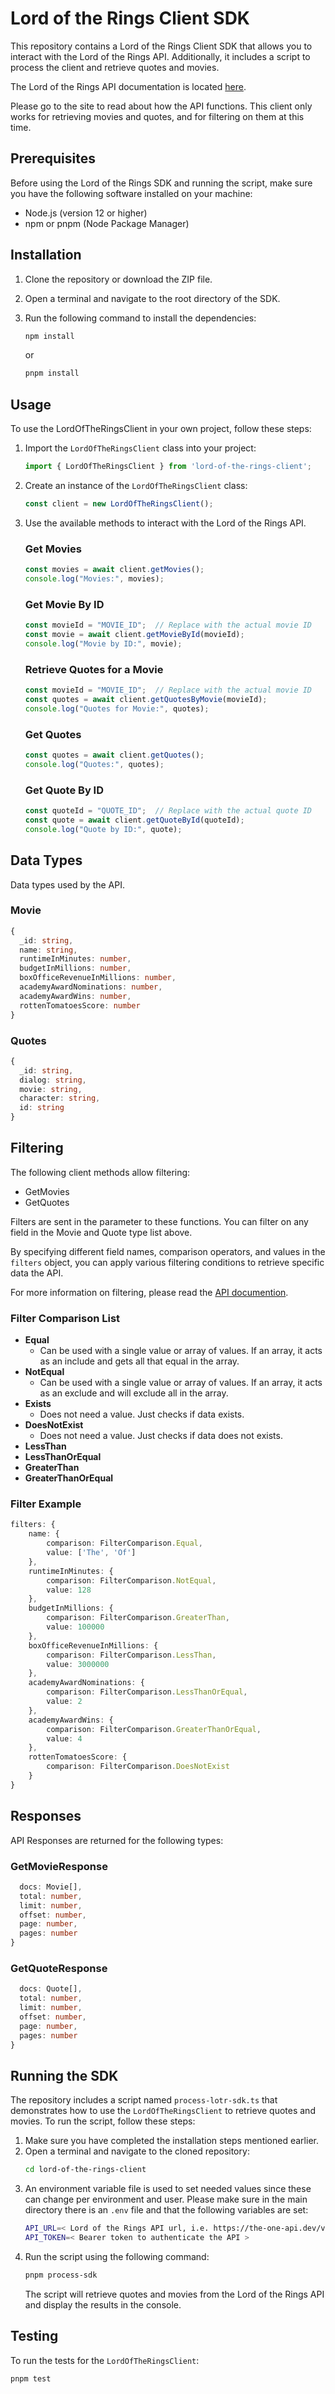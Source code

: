 # Lord of the Rings Client SDK
This repository contains a Lord of the Rings Client SDK that allows you to interact with the Lord of the Rings API. Additionally, it includes a script to process the client and retrieve quotes and movies.

The Lord of the Rings API documentation is located [here](https://the-one-api.dev/documentation).

Please go to the site to read about how the API functions.  This client only works for retrieving movies and quotes, and for filtering on them at this time.
## Prerequisites

Before using the Lord of the Rings SDK and running the script, make sure you have the following software installed on your machine:

- Node.js (version 12 or higher)
- npm or pnpm (Node Package Manager)

## Installation

1. Clone the repository or download the ZIP file.
2. Open a terminal and navigate to the root directory of the SDK.
3. Run the following command to install the dependencies:

   ```bash
   npm install
   ```
   or
   ```bash
   pnpm install
   ```
   
## Usage
To use the LordOfTheRingsClient in your own project, follow these steps:
1. Import the ```LordOfTheRingsClient``` class into your project:
    ``` Typescript
    import { LordOfTheRingsClient } from 'lord-of-the-rings-client';
    ```
2. Create an instance of the ```LordOfTheRingsClient``` class:
    ``` Typescript
    const client = new LordOfTheRingsClient();
    ```
3. Use the available methods to interact with the Lord of the Rings API. 
    ### Get Movies
    ``` Typescript
    const movies = await client.getMovies();
    console.log("Movies:", movies);
    ```
    ### Get Movie By ID
    ``` Typescript
    const movieId = "MOVIE_ID";  // Replace with the actual movie ID
    const movie = await client.getMovieById(movieId);
    console.log("Movie by ID:", movie);
    ```
    ### Retrieve Quotes for a Movie
    ``` Typescript
    const movieId = "MOVIE_ID";  // Replace with the actual movie ID
    const quotes = await client.getQuotesByMovie(movieId);
    console.log("Quotes for Movie:", quotes);
    ```
    ### Get Quotes
    ``` Typescript
    const quotes = await client.getQuotes();
    console.log("Quotes:", quotes);
    ```
    ### Get Quote By ID
    ``` Typescript
    const quoteId = "QUOTE_ID";  // Replace with the actual quote ID
    const quote = await client.getQuoteById(quoteId);
    console.log("Quote by ID:", quote);
    ```

## Data Types
Data types used by the API.
### Movie
``` Typescript
{
  _id: string,
  name: string,
  runtimeInMinutes: number,
  budgetInMillions: number,
  boxOfficeRevenueInMillions: number,
  academyAwardNominations: number,
  academyAwardWins: number,
  rottenTomatoesScore: number
}
```
### Quotes
``` Typescript
{
  _id: string,
  dialog: string,
  movie: string,
  character: string,
  id: string
}
```
## Filtering
The following client methods allow filtering:
* GetMovies
* GetQuotes

Filters are sent in the parameter to these functions.  You can filter on any field in the Movie and Quote type list above.

By specifying different field names, comparison operators, and values in the ```filters``` object, you can apply various filtering conditions to retrieve specific data the API.

For more information on filtering, please read the [API documention](https://the-one-api.dev/documentation#5).

### Filter Comparison List
* **Equal**
    * Can be used with a single value or array of values.  If an array, it acts as an include and gets all that equal in the array.
* **NotEqual**
    * Can be used with a single value or array of values.  If an array, it acts as an exclude and will exclude all in the array.
* **Exists**
    * Does not need a value.  Just checks if data exists.
* **DoesNotExist**
    * Does not need a value.  Just checks if data does not exists.
* **LessThan**
* **LessThanOrEqual**
* **GreaterThan**
* **GreaterThanOrEqual**
### Filter Example
``` Typescript
filters: {
    name: {
        comparison: FilterComparison.Equal, 
        value: ['The', 'Of']
    },
    runtimeInMinutes: {
        comparison: FilterComparison.NotEqual, 
        value: 128
    },
    budgetInMillions: {
        comparison: FilterComparison.GreaterThan, 
        value: 100000
    },
    boxOfficeRevenueInMillions: {
        comparison: FilterComparison.LessThan, 
        value: 3000000
    },
    academyAwardNominations: {
        comparison: FilterComparison.LessThanOrEqual, 
        value: 2
    },
    academyAwardWins: { 
        comparison: FilterComparison.GreaterThanOrEqual, 
        value: 4 
    },
    rottenTomatoesScore: { 
        comparison: FilterComparison.DoesNotExist
    }
}
```
## Responses
API Responses are returned for the following types:
### GetMovieResponse
``` Typescript
  docs: Movie[],
  total: number,
  limit: number,
  offset: number,
  page: number,
  pages: number
}
```
### GetQuoteResponse
``` Typescript
  docs: Quote[],
  total: number,
  limit: number,
  offset: number,
  page: number,
  pages: number
}
```
## Running the SDK

The repository includes a script named ```process-lotr-sdk.ts``` that demonstrates how to use the ```LordOfTheRingsClient``` to retrieve quotes and movies. To run the script, follow these steps:
1. Make sure you have completed the installation steps mentioned earlier.
2. Open a terminal and navigate to the cloned repository:
    ```bash
    cd lord-of-the-rings-client    
    ```
3. An environment variable file is used to set needed values since these can change per environment and user. Please make sure in the main directory there is an `.env` file and that the following variables are set:
    ``` bash
    API_URL=< Lord of the Rings API url, i.e. https://the-one-api.dev/v2 >
    API_TOKEN=< Bearer token to authenticate the API >
    ```
4. Run the script using the following command:
    ```bash
    pnpm process-sdk
    ```
    The script will retrieve quotes and movies from the Lord of the Rings API and display the results in the console.

## Testing
To run the tests for the ```LordOfTheRingsClient```:
```bash
pnpm test
```

